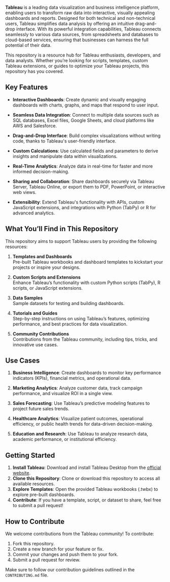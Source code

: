 **Tableau** is a leading data visualization and business intelligence platform, enabling users to transform raw data into interactive, visually appealing dashboards and reports. Designed for both technical and non-technical users, Tableau simplifies data analysis by offering an intuitive drag-and-drop interface. With its powerful integration capabilities, Tableau connects seamlessly to various data sources, from spreadsheets and databases to cloud-based services, ensuring that businesses can harness the full potential of their data.

This repository is a resource hub for Tableau enthusiasts, developers, and data analysts. Whether you’re looking for scripts, templates, custom Tableau extensions, or guides to optimize your Tableau projects, this repository has you covered.

## Key Features

- **Interactive Dashboards**: Create dynamic and visually engaging dashboards with charts, graphs, and maps that respond to user input.
    
- **Seamless Data Integration**: Connect to multiple data sources such as SQL databases, Excel files, Google Sheets, and cloud platforms like AWS and Salesforce.
    
- **Drag-and-Drop Interface**: Build complex visualizations without writing code, thanks to Tableau's user-friendly interface.
    
- **Custom Calculations**: Use calculated fields and parameters to derive insights and manipulate data within visualizations.
    
- **Real-Time Analytics**: Analyze data in real-time for faster and more informed decision-making.
    
- **Sharing and Collaboration**: Share dashboards securely via Tableau Server, Tableau Online, or export them to PDF, PowerPoint, or interactive web views.
    
- **Extensibility**: Extend Tableau's functionality with APIs, custom JavaScript extensions, and integrations with Python (TabPy) or R for advanced analytics.
    

## What You’ll Find in This Repository

This repository aims to support Tableau users by providing the following resources:

1. **Templates and Dashboards**  
    Pre-built Tableau workbooks and dashboard templates to kickstart your projects or inspire your designs.
    
2. **Custom Scripts and Extensions**  
    Enhance Tableau’s functionality with custom Python scripts (TabPy), R scripts, or JavaScript extensions.
    
3. **Data Samples**  
    Sample datasets for testing and building dashboards.
    
4. **Tutorials and Guides**  
    Step-by-step instructions on using Tableau’s features, optimizing performance, and best practices for data visualization.
    
5. **Community Contributions**  
    Contributions from the Tableau community, including tips, tricks, and innovative use cases.
    

## Use Cases

1. **Business Intelligence**: Create dashboards to monitor key performance indicators (KPIs), financial metrics, and operational data.
    
2. **Marketing Analytics**: Analyze customer data, track campaign performance, and visualize ROI in a single view.
    
3. **Sales Forecasting**: Use Tableau’s predictive modeling features to project future sales trends.
    
4. **Healthcare Analytics**: Visualize patient outcomes, operational efficiency, or public health trends for data-driven decision-making.
    
5. **Education and Research**: Use Tableau to analyze research data, academic performance, or institutional efficiency.
    

## Getting Started

1. **Install Tableau**: Download and install Tableau Desktop from the [official website](https://www.tableau.com/).
2. **Clone this Repository**: Clone or download this repository to access all available resources.
3. **Explore Templates**: Open the provided Tableau workbooks (.twbx) to explore pre-built dashboards.
4. **Contribute**: If you have a template, script, or dataset to share, feel free to submit a pull request!

## How to Contribute

We welcome contributions from the Tableau community! To contribute:

1. Fork this repository.
2. Create a new branch for your feature or fix.
3. Commit your changes and push them to your fork.
4. Submit a pull request for review.

Make sure to follow our contribution guidelines outlined in the `CONTRIBUTING.md` file.
